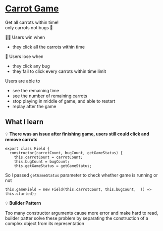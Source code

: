 # [Carrot Game](https://carrot-game.netlify.app/)

Get all carrots within time! <br />
only carrots not bugs 🐛

👏🏻 Users win when
- they click all the carrots within time

🙁 Users lose when 
- they click any bug
- they fail to click every carrots within time limit


Users are able to
- see the remaining time
- see the number of remaining carrots
- stop playing in middle of game, and able to restart
- replay after the game

## What I learn

💡 **There was an issue after finishing game, users still could click and remove carrots**

```
export class Field {
  constructor(carrotCount, bugCount, getGameStatus) {
    this.carrotCount = carrotCount;
    this.bugCount = bugCount;
    this.getGameStatus = getGameStatus;
```
So I passed `getGameStatus` parameter to check whether game is running or not

```
this.gameField = new Field(this.carrotCount, this.bugCount,  () => this.started);
```

💡 **Builder Pattern**

Too many constructor arguments cause more error and make hard to read,  <br />
builder patter solve these problem by separating the construction of a complex object from its representation

